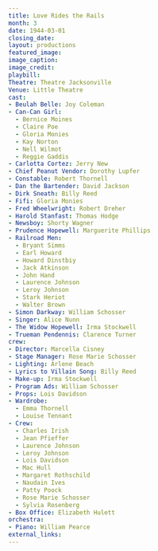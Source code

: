 ```yaml
---
title: Love Rides the Rails
month: 3
date: 1944-03-01
closing_date:
layout: productions
featured_image:
image_caption:
image_credit:
playbill:
Theatre: Theatre Jacksonville
Venue: Little Theatre
cast:
- Beulah Belle: Joy Coleman
- Can-Can Girl:
  - Bernice Moines
  - Claire Poe
  - Gloria Monies
  - Kay Norton
  - Nell Wilmot
  - Reggie Gaddis
- Carlotta Cortez: Jerry New
- Chief Peanut Vendor: Dorothy Lupfer
- Constable: Robert Thornell
- Dan the Bartender: David Jackson
- Dirk Sneath: Billy Reed
- Fifi: Gloria Monies
- Fred Wheelwright: Robert Dreher
- Harold Stanfast: Thomas Hodge
- Newsboy: Shorty Wagner
- Prudence Hopewell: Marguerite Phillips
- Railroad Men:
  - Bryant Simms
  - Earl Howard
  - Howard Dinstbiy
  - Jack Atkinson
  - John Hand
  - Laurence Johnson
  - Leroy Johnson
  - Stark Heriot
  - Walter Brown
- Simon Darkway: William Schosser
- Singer: Alice Nunn
- The Widow Hopewell: Irma Stockwell
- Trueman Pendennis: Clarence Turner
crew:
- Director: Marcella Cisney
- Stage Manager: Rose Marie Schosser
- Lighting: Arlene Beach
- Lyrics to Villain Song: Billy Reed
- Make-up: Irma Stockwell
- Program Ads: William Schosser
- Props: Lois Davidson
- Wardrobe:
  - Emma Thornell
  - Louise Tennant
- Crew:
  - Charles Irish
  - Jean Pfieffer
  - Laurence Johnson
  - Leroy Johnson
  - Lois Davidson
  - Mac Hull
  - Margaret Rothschild
  - Naudain Ives
  - Patty Poock
  - Rose Marie Schosser
  - Sylvia Rosenberg
- Box Office: Elizabeth Hulett
orchestra:
- Piano: William Pearce
external_links:
---
```

